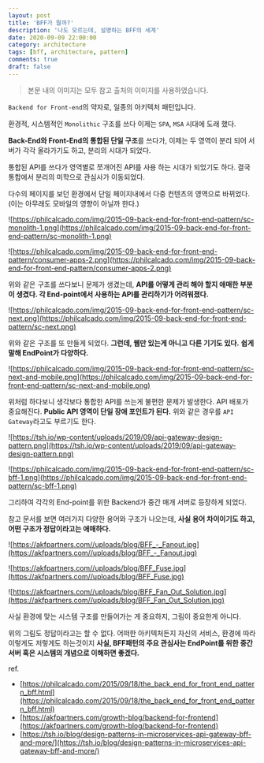 ```yaml
---
layout: post
title: 'BFF가 뭘까?'
description: '나도 모르는데, 설명하는 BFF의 세계'
date: 2020-09-09 22:00:00
category: architecture
tags: [bff, architecture, pattern]
comments: true
draft: false
---
```


> 본문 내의 이미지는 모두 참고 출처의 이미지를 사용하였습니다.

`Backend for Front-end`의 약자로, 일종의 아키텍처 패턴입니다.

환경적, 시스템적인 `Monolithic` 구조를 쓰다 이제는 `SPA`, `MSA` 시대에 도래 했다.

**Back-End와 Front-End의 통합된 단일 구조**를 쓰다가, 이제는 두 영역이 분리 되어 서버가 각각 올라가기도 하고, 분리의 시대가 되었다.

통합된 API를 쓰다가 영역별로 쪼개어진 API를 사용 하는 시대가 되었기도 하다. 결국 통합에서 분리의 미학으로 관심사가 이동되었다.

다수의 페이지를 보던 환경에서 단일 페이지내에서 다중 컨텐츠의 영역으로 바뀌었다. (이는 아무래도 모바일의 영향이 아닐까 한다.)

![https://philcalcado.com/img/2015-09-back-end-for-front-end-pattern/sc-monolith-1.png](https://philcalcado.com/img/2015-09-back-end-for-front-end-pattern/sc-monolith-1.png)

![https://philcalcado.com/img/2015-09-back-end-for-front-end-pattern/consumer-apps-2.png](https://philcalcado.com/img/2015-09-back-end-for-front-end-pattern/consumer-apps-2.png)

위와 같은 구조를 쓰다보니 문제가 생겼는데, **API를 어떻게 관리 해야 할지 애매한 부분이 생겼다. 각 End-point에서 사용하는 API를 관리하기가 어려워졌다.**

![https://philcalcado.com/img/2015-09-back-end-for-front-end-pattern/sc-next.png](https://philcalcado.com/img/2015-09-back-end-for-front-end-pattern/sc-next.png)

위와 같은 구조를 또 만들게 되었다. **그런데, 웹만 있는게 아니고 다른 기기도 있다.** **쉽게 말해 EndPoint가 다양하다.**

![https://philcalcado.com/img/2015-09-back-end-for-front-end-pattern/sc-next-and-mobile.png](https://philcalcado.com/img/2015-09-back-end-for-front-end-pattern/sc-next-and-mobile.png)

위처럼 하다보니 생각보다 통합한 API를 쓰는게 불편한 문제가 발생한다. API 배포가 중요해진다. **Public API 영역이 단일 장애 포인트가 된다.** 위와 같은 경우를 `API Gateway`라고도 부르기도 한다.

![https://tsh.io/wp-content/uploads/2019/09/api-gateway-design-pattern.png](https://tsh.io/wp-content/uploads/2019/09/api-gateway-design-pattern.png)

![https://philcalcado.com/img/2015-09-back-end-for-front-end-pattern/sc-bff-1.png](https://philcalcado.com/img/2015-09-back-end-for-front-end-pattern/sc-bff-1.png)

그리하여 각각의 End-point를 위한 Backend가 중간 매개 서버로 등장하게 되었다.

참고 문서를 보면 여러가지 다양한 용어와 구조가 나오는데, **사실 용어 차이이기도 하고, 어떤 구조가 정답이라고는 애매하다.**

![https://akfpartners.com//uploads/blog/BFF_-_Fanout.jpg](https://akfpartners.com//uploads/blog/BFF_-_Fanout.jpg)

![https://akfpartners.com//uploads/blog/BFF_Fuse.jpg](https://akfpartners.com//uploads/blog/BFF_Fuse.jpg)

![https://akfpartners.com//uploads/blog/BFF_Fan_Out_Solution.jpg](https://akfpartners.com//uploads/blog/BFF_Fan_Out_Solution.jpg)

사실 환경에 맞는 시스템 구조를 만들어가는 게 중요하지, 그림이 중요한게 아니다.

위의 그림도 정답이라고는 할 수 없다. 어떠한 아키텍처든지 자신의 서비스, 환경에 따라 이렇게도 저렇게도 하는것이지 **사실, BFF패턴의 주요 관심사는 EndPoint를 위한 중간 서버 혹은 시스템의 개념으로 이해하면 좋겠다.**

ref.

- [https://philcalcado.com/2015/09/18/the_back_end_for_front_end_pattern_bff.html](https://philcalcado.com/2015/09/18/the_back_end_for_front_end_pattern_bff.html)
- [https://akfpartners.com/growth-blog/backend-for-frontend](https://akfpartners.com/growth-blog/backend-for-frontend)
- [https://tsh.io/blog/design-patterns-in-microservices-api-gateway-bff-and-more/](https://tsh.io/blog/design-patterns-in-microservices-api-gateway-bff-and-more/)
